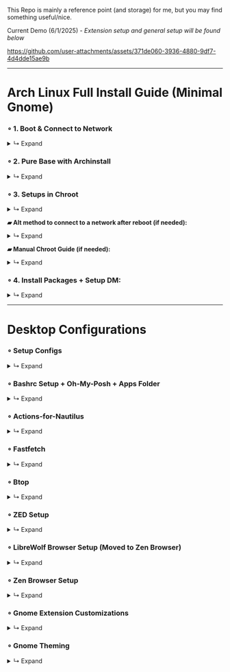 This Repo is mainly a reference point (and storage) for me, but you may find something useful/nice.

Current Demo (6/1/2025) - *Extension setup and general setup will be found below*

https://github.com/user-attachments/assets/371de060-3936-4880-9df7-4d4dde15ae9b

---

# Arch Linux Full Install Guide (Minimal Gnome)


### ∘ 1. Boot & Connect to Network
<details>
<summary>↳ Expand</summary>

- Enter: `iwctl`

  ⎯ `device list`

- Power on devices if not on:

  ⎯ `device DEVICE set-property powered on`

  ⎯ `adapter ADAPTER set-property powered on`

- If the device is still not powered on:

  ⎯ `rfkill unblock DEVICE`

- Get Networks and Connect:

  ⎯ `station NAME scan` (this will not output anything)

  ⎯ `station NAME get-networks`

  ⎯ `station NAME connect MyWiFiHere-2G`

  ⎯ Enter password & type: `exit`

- Test: `ping -c 4 google.com`

</details>

### ∘ 2. Pure Base with Archinstall
<details>
<summary>↳ Expand</summary>

- Enter: `archinstall`

  ⎯ Configure options. Main:

  ⎯ Disk Config (`Best Effort > Ext4 > Separate /home`),

  ⎯ Bootloader (`Systemd`),

  ⎯ Profile (`Xorg + Drivers`),

  ⎯ Audio (`Pipewire`),

  ⎯ Network Config (`Copy to Install` or `Network Manager`),

  ⎯ After installation is done, select `Yes` and CHROOT in.

</details>

### ∘ 3. Setups in Chroot
<details>
<summary>↳ Expand</summary>

- Enter: `pacman -S nano git`

- Configure/Setup Systemd (Archinstall may not fully do so) + Pre Plymouth Setup:

  ⎯ Check entries: `bootctl status`

  ⎯ `ls /boot/` (Check files)

  ⎯ `nano /boot/loader/loader.conf` (Update loader config)

    ```bash
    default  arch.conf
    timeout  30
    console-mode keep
    #editor  no
    ```

  ⎯ `ls /boot/loader/entries/` (Check files)

- Change Archinstall default entry name structure:

  ⎯ `mv /boot/loader/entries/*_linux.conf /boot/loader/entries/arch.conf`

  ⎯ `mv /boot/loader/entries/*_linux-fallback.conf /boot/loader/entries/arch-fallback.conf`

- Update `arch.conf` and `arch-fallback.conf`:

  ⎯ `nano /boot/loader/entries/arch.conf`

  ⎯ `nano /boot/loader/entries/arch-fallback.conf`

    ```plaintext
    -- arch.conf --
    title   Arch Linux
    linux   /vmlinuz-linux
    initrd  /initramfs-linux.img
    options root=UUID=xx-xx-xx-xx-xx zswap.enabled=0 rw rootfstype=ext4 quiet splash loglevel=3 systemd.show_status=auto rd.udev.log_level=3

    -- arch-fallback.conf --
    title   Arch Fallback
    linux   /vmlinuz-linux
    initrd  /initramfs-linux.img
    options root=UUID=xx-xx-xx-xx-xx zswap.enabled=0 rw rootfstype=ext4
    ```

  ⎯ **Options are for "silent boot"** ([Arch Wiki - Silent Boot](https://wiki.archlinux.org/title/Silent_boot))

- Modify `mkinitcpio.conf` (silent boot + plymouth opts):

  ⎯ `nano /etc/mkinitcpio.conf`

  ⎯ Replace `udev` with `systemd`, remove `fsck` & add `plymouth` in HOOKS:

    ```plaintext
    HOOKS=(base systemd autodetect microcode modconf kms keyboard keymap plymouth block filesystems)
    ```

- Install Plymouth & Theme ([Plymouth Theme](https://github.com/catppuccin/plymouth)):

  ⎯ `sudo pacman -S plymouth`

  ⎯ `cd /tmp`

  ⎯ `git clone https://github.com/K-Ivy/Arch-Linux-Gnome-DOTS.git`

  ⎯ `cp -r plymouth/catppuccin-frappe-twd /usr/share/plymouth/themes/catppuccin-frappe-twd`

  ⎯ `sudo plymouth-set-default-theme -R catppuccin-frappe-twd`

- Create the boot entry to finish:

  ⎯ **Note**: Replace `--part` with the partition containing the EFI (/boot marked)

  ⎯ `lsblk`

  ⎯ `efibootmgr --create --disk /dev/sda --part 1 --label "Arch Linux" --loader /EFI/systemd/systemd-bootx64.efi`

  **This video shows for GRUB:** [YouTube Video](https://www.youtube.com/watch?v=mWl4P6DOt9M)

- `sudo mkinitcpio -P`

- Check Entry: `bootctl status`

- Enable update service: `sudo systemctl enable systemd-boot-update.service`

- Reboot: `reboot`

</details>

**▰ Alt method to connect to a network after reboot (if needed):**
<details>
<summary>↳ Expand</summary>

- `nmcli device`

  ⎯ `nmcli device wifi`

- `nmcli dev wifi connect MyWiFiHere-2G password PASSWORD-HERE`

</details>

**▰ Manual Chroot Guide (if needed):**
<details>
<summary>↳ Expand</summary>

- Boot back into the live environment using the USB.

  ⎯ Once loaded, check partitions: `lsblk`

  ⎯ Mount Root (Main Filesystem): `mount /dev/sdaX /mnt`

  ⎯ Mount EFI (/boot Partition): `mount /dev/sdaX /mnt/boot`

  ⎯ Mount Home (if separated): `mount /dev/sdaX /mnt/home`

  ⎯ Chroot: `arch-chroot /mnt`

- Make sure to connect to a network using the methods.

- When done:

  ⎯ `exit`

  ⎯ `umount -R /mnt`

  ⎯ `reboot` (unplug USB when the screen blanks)

</details>

### ∘ 4. Install Packages + Setup DM:
<details>
<summary>↳ Expand</summary>

- **Add Chaotic-AUR**:

  ⎯ `sudo pacman-key --recv-key 3056513887B78AEB --keyserver keyserver.ubuntu.com`

  ⎯ `sudo pacman-key --lsign-key 3056513887B78AEB`

  ⎯ `sudo pacman -U 'https://cdn-mirror.chaotic.cx/chaotic-aur/chaotic-keyring.pkg.tar.zst'`

  ⎯ `sudo pacman -U 'https://cdn-mirror.chaotic.cx/chaotic-aur/chaotic-mirrorlist.pkg.tar.zst'`

  ⎯ `sudo nano /etc/pacman.conf` (Add the below to the bottom)

    ```plaintext
    -- pacman.conf --
    [chaotic-aur]
    Include = /etc/pacman.d/chaotic-mirrorlist
    ```

  ⎯ `sudo pacman -Syu yay`

- **Gnome + DM** ⎯ `sudo pacman -S gnome-shell gnome-control-center gnome-tweaks gnome-keyring polkit-gnome gnome-themes-extra gnome-disk-utility loupe sddm`

- **Functions** ⎯ `sudo pacman -S wget jq wmctrl wpa_supplicant smartmontools gstreamer gst-plugins-good gst-plugin-pipewire wireless_tools gtk-engine-murrine sassc xclip vte3 libhandy zenity libbacktrace streamlink ntfs-3g mtools exfatprogs dosfstools nautilus-image-converter nautilus-code-git oh-my-posh cpufetch fastfetch ffmpegthumbnailer`

- **Apps** ⎯ `sudo pacman -S kitty extension-manager zed deskflow mpv librewolf gcolor3 pamac localsend btop twitch-tui gimp`

- **+ Via Yay** ⎯ `yay -S yt-x gpufetch-nocuda-git actions-for-nautilus ddcutil-service`

- **Fonts** ⎯ `sudo pacman -S ttf-dejavu ttf-liberation noto-fonts noto-fonts-emoji ttf-roboto ttf-droid ttf-0xproto-nerd ttf-sourcecodepro-nerd`

- **SDDM SETUP:**

  ⎯ Theme: `https://github.com/Keyitdev/sddm-astronaut-theme`

  ⎯ Install: `sudo pacman -S sddm-astronaut-theme` (chaotic-aur)

  ⎯ Conf: `sudo nano /etc/sddm.conf`

    ```plaintext
    -- sddm.conf --
    [Theme]
    Current=sddm-astronaut-theme
    ```

  ⎯ Set theme: `sudo nano /usr/share/sddm/themes/sddm-astronaut-theme/metadata.desktop`

    ```plaintext
    -- metadata.desktop --
    ConfigFile=Themes/pixel_sakura.conf
    ```

  ⎯ Enable: `systemctl enable sddm`

- **Reboot. All setup!**

</details>

---

# Desktop Configurations
### ∘ Setup Configs
<details>
<summary>↳ Expand</summary>

- Open Nautilus, press `Ctrl + H` to show hidden files or toggle via settings.

  ⎯ Go to `/home/USER/Templates` and bookmark it.

  > Anything in this path gets added to the "New Document" content menu for fast file creation.

  ⎯ Go to `/home/USER/.config` and bookmark it.

- Copy contents of `home/Templates/` from GIT REPO to `~/USER/Templates`

- Copy contents of `.configs/` from GIT REPO to `~/USER/.config/`

</details>

### ∘ Bashrc Setup + Oh-My-Posh + Apps Folder
<details>
<summary>↳ Expand</summary>

- Get `.bashrc` from `home/` in the repo and update contents of the one in `/home/USER/` or replace:

  ⎯ **Ensure to update paths**:

    ```bash
    eval "$(oh-my-posh init bash --config /home/k/.config/ohmyposh/config.json)"
    export PATH="$PATH:/home/k/Documents/Apps"
    ...
    ```

- **Create Apps Directory**:

  ⎯ `/home/USER/Documents/Apps`

  ⎯ Copy contents from repo's `home/Documents/Apps/` into the created path or replace.

- **Reload Shell**:

  ⎯ `source ~/.bashrc`

</details>

### ∘ Actions-for-Nautilus
<details>
<summary>↳ Expand</summary>

- Create directory: `/home/USER/.local/share/actions-for-nautilus` (or run the app).

- Copy contents from repo's `home/.local/share/actions-for-nautilus` to the created path or replace.

- Restart Nautilus:

  ⎯ `nautilus -q` in terminal.

</details>

### ∘ Fastfetch
<details>
<summary>↳ Expand</summary>

- **Edit GPU Section**:

  ⎯ Open "config.jsonc" in .config folder and edit "gpu" section. Choose which to use and if
    text entry, edit it to be correct

</details>

### ∘ Btop
<details>
<summary>↳ Expand</summary>

- **Update Desktop File** if needed.

  ⎯ `sudo nano /usr/share/applications/btop.desktop`

    ```plaintext
    [Desktop Entry]
    Type=Application
    Version=1.0
    Name=Btop++
    Comment=Resource Monitor
    Icon=btop
    Exec=kitty -e btop
    Terminal=false
    Categories=System;Monitor;ConsoleOnly;
    Keywords=system;process;task
    ```

  ⎯ `update-desktop-database ~/.local/share/applications`

- **Usage**:

  ⎯ Press `1` for CPU USAGE, `2` for MEMORY USAGE, and `3` for NET USAGE.

</details>

### ∘ ZED Setup
<details>
<summary>↳ Expand</summary>

- **Theme**:

  ⎯ Combined and tweaked the below themes to match Graphite colors and apply small changes:

    - [Nord Theme](https://zed-themes.com/themes/nord?name=Nord)

    - [Everforest Dark Hard](https://zed-themes.com/themes/0TAk81yQG0MKIicN_jMRH?name=Everforest%20Dark%20Hard)

  ⎯ Select `Nordforest One` as the theme if it isn't already set.

![image](https://github.com/user-attachments/assets/761fb3a1-3e32-48a2-8566-6ea60415f366)

</details>

### ∘ LibreWolf Browser Setup (Moved to Zen Browser)
<details>
<summary>↳ Expand</summary>

- **Firefox Theme Link**: https://addons.mozilla.org/en-US/firefox/addon/graphite-nord/

- **Vertical Tabs:** (about:config)

  ⎯ `sidebar.revamp` = true

  ⎯ `sidebar.expandOnHover` = true

  ⎯ Open 'Sidebar settings' panel & check "Expand sidebar on hover

  ⎯ `browser.tabs.hoverPreview.enabled` = false (to remove hover card as it is glitchy)

  ⎯ `sidebar.animation.expand-on-hover.duration-ms` = 100

- **CSS Setup:**

  ⎯ Copy `chrome` folder from repo's `home/.librewolf/` to `/home/USER/.librewolf/PROFILE/`

  ⎯ Restart browser.

- **CSS Stuff:**

  ⎯ **Credits** that i remember:
     - https://github.com/rafamadriz/Firefox-Elegant-NordTheme
     - https://github.com/MrOtherGuy/firefox-csshacks
     - https://github.com/datguypiko/Firefox-Mod-Blur

  ⎯ MacOS Style Windows Controls + Hamburger also turned into orb:

[Screencast From 2025-05-13 14-06-25.webm](https://github.com/user-attachments/assets/b8eb15c3-e4b6-4616-9f1c-f8d91458089c)

  ⎯ Compact Grid-Style Extensions Menu:

[Screencast From 2025-05-13 14-08-03.webm](https://github.com/user-attachments/assets/7cbe6c08-3d8e-4faa-b051-db15fa34be6e)

  ⎯ Full Width Url Box Breakout:

[Screencast From 2025-05-13 14-14-31.webm](https://github.com/user-attachments/assets/b14a5cb3-d250-4ec3-a455-6e98769b80b9)

  ⎯ Toolbar does not lose opacity when window is inactive & you hover over

  ⎯ Brought down toolbar menus (not all) so they do not overlap the toolbar

  ⎯ Removed "Customize Sidebar" button + bring up tools

  ⎯ Autohide Toolbar + Button Hover Effects

  ⎯ Tabs brought up to match toolbar button height

- **Quick Preview:**

[Screencast From 2025-05-13 14-46-26.webm](https://github.com/user-attachments/assets/202d86b0-fa94-4d96-9892-c282c9b3142b)

- **Other Settings Setup**:

  ⎯ Preferences > Enable: `Allow userChrome.css customization`.

  ⎯ If `Enabled ResistFingerprinting` = `True`, adjust window size (about:config):

    - `privacy.window.maxInnerWidth` = `800`.

    - `privacy.window.maxInnerHeight` = `600`.

  ⎯ **Cookie Clear Exceptions**:

    - https://github.com

    - https://discord.com

    - https://mail.google.com

    - https://www.deviantart.com

    - https://twitch.tv

    - https://addons.mozilla.org

    - https://accounts.google.com

  ⎯ Extensions:

    - `Dark Reader`, `Stylus/Stylebot`, `Tab Session Manager`, `uBlock Origin`, `Auto Tab Discard`.

</details>

### ∘ Zen Browser Setup
<details>
<summary>↳ Expand</summary>

- **Firefox Theme Link**: https://addons.mozilla.org/en-US/firefox/addon/graphite-nord/

- **CSS Setup:**

  ⎯ Copy `chrome` folder from repo's `home/.zen/` to `/home/USER/.zen/PROFILE/`

  ⎯ Restart browser.

- **Settings Setup**:

  ⎯ About:config:

    - `network.prefetch-next` = `false`.

    - `browser.sessionstore.interval` = `1500000`

  ⎯ **Cookie Clear Exceptions**:

    - https://github.com

    - https://discord.com

    - https://mail.google.com

    - https://www.deviantart.com

    - https://twitch.tv

    - https://addons.mozilla.org

    - https://accounts.google.com

  ⎯ Extensions:

    - `Stylebot`, `Tab Session Manager`, `uBlock Origin`.

  ⎯ Zen Mods:

    - Sidebar Expand on Hover

  ⎯ Stylebot Theme will be in repo's `stylus-and-stylebot-themes/`

    - Previews of Completed/WIP Tweaks:

    - Discord - Tweaked https://github.com/Roboron3042/Cyberpunk-Neon & https://userstyles.world/api/style/4877.user.css

  [Screencast From 2025-06-02 01-23-56.webm](https://github.com/user-attachments/assets/b415c086-6777-49cc-be5c-bd20ca8be602)

</details>

### ∘ Gnome Extension Customizations
<details>
<summary>↳ Expand</summary>

- **Open Extension Manager and install:**

    - `DDTerm`, `User Themes`, `Display Adjustment`, `Rounded Window Corners Reborn`, `Custom Command Menu`, `V-Shell`, `App Icons Taskbar`, `App Menu is back`, `Burn my Windows`, `Screenshort-cut`, `Rocketbar`, `Space Bar`, `Transparent Window Moving`, `Truly Maximized Windows`, `Blur My Shell`.

    - **Of Note/Alts**: `Customized Workspaces`, `Fullscreen to New Workspace`, `Clipboard History`, `Dash to Panel`, `Date Menu Formatter`, `Forge`, `Mouse Tail`, `PaperWM`, `Start Overlay in Application View`, `Task Up UltraLite`

- **App Icons Taskbar**: Dash on panel + other adjustments

  ⎯ As it has opt to export settings, find in repo's `exported-extension-settings`.

- **DDTerm**: On-demand Terminal

  ⎯ **Window:**

    - Window Size: `100%`

    - Resizable: `False`

    - On All Workplaces: `False`

    - Show Tab Bar: `Never`

  ⎯ **Terminal:**

    - Font: `SauceCodePro Nerd Font Medium - 13`

    - Cursor Shape: `I-Beam`

    - Background: `#292E38`

    - Foreground: `#D8E5E5`

    - Background Opacity: `54%`

    - Show Scrollbar: `False`.

- **Custom Command Menu**: To put name on toolbar and have easy access to commands

    - Exported commands in repo's `home/commands.ini`.

    - Configuration > Custom Menu Title: Type `Icon` > `pan-down-symbolic`.

- **Rocketbar**: Right click in overview opens applications view

  ⎯ **General:**

    - Taskbar Enabled: `False`

    - Notification Counter: `False`


  ⎯ **Behavior:**

    - Everything off except Overview option

- **Rounded Window Corners Reborn**: Consistent Borders on everything

  ⎯ **Main:**

    - Skip LibAdwaita: `True`.

    - Skip LibHandy: `True`.

    - Border Width: `-2`.

    - Border Color: `#83B9B8`.

    - Corner Radius: `11`.

    - Smoothing: `0`.

  ⎯ **Window Shadow for Focused State:**

    - Horizontal Offset: `0`.

    - Vertical Offset: `5`.

    - Blur Radius: `12`.

    - Spread Radius: `2.0`.

    - Opacity: `62`.

  ⎯ **Window Shadow for Unfocused State:**

    - Set all options to `0`.

  ⎯ **Additional:**

    - Add rounded corners to Kitty Term on Wayland: `True` if needed.

    - Custom > Add > Window Class: `mpvk` > Bottom & Right Padding: `2` (to fix it's border)

- **Space Bar**: Workspaces buttons on panel

  ⎯ **Behavior:**

    - Indicator Style: `Workspace Bar` -> `Use Custom Label` & Unnamed Label: `Space ((Number))`

    - Position: `Left`.

    - Switch: `Over Indicator`.

    - Always Show Numbers: `False`.

    - Show Empty Workspaces: `True`.

    - Toggle Overview: `False`.

  ⎯ **Appearance:**

    - Padding & Margin: `0`.

    - Border Radius + Width & Vertical Padding: `0`.

    - Horizontal Padding: `13`.

    - Background & Border Colors: `#000000`.

    - Font Size: `10`.

    - Font Weight: `Semi-Bold`.

    - Active Text Color: `#9DBDB8`.

    - Inactive Text Color: `#7F9EA0`.

    - Empty Text Color: `#7F9EA0`.

- **Transparent Window Moving**: Visual

  ⎯ Opacity: `230`.

- **Blur My Shell**: Transparency for certain applications. Keep usage on short-term apps for performace

  ⎯ **Note**: Enable `Rounded Corners Reloaded` first and then this extension.

  ⎯ Remove default pipeline effects.

  ⎯ Disable blurs for `Panel`, `Overview`, and `Dash`.

  ⎯ **Applications:**

    - Sigma: `4`.

    - Brightness: `1.00`.

    - Opacity: `226`.

    - Opaque Focused Window: `False`.

    - Overview Blur: `False`.

    - Whitelist Applications: `Nautilus`.

- **Burn my Windows**: Window close and appear animation

  ⎯ Settings are within repo's `.config/`

- **V-Shell (Vertical Workspaces)**: Customize Gnome behavior and overview

  ⎯ **Modules**:

     - Disable `Layout`, `Swipe Tracker`, `Dash`, `Workspace Switcher Popup`.

  ⎯ **Layout**:

     - \Dash > Position: `Bottom`.

     - \Dash > Center Dash to Workspace: `True`.

     - \Dash > Icon Position: `Start`.

     - Workspace Thumbnails > Pos/Orientation: `Top | Horizontal`.

     - Workspace Thumbnails > Window Scale: `12`.

     - Workspace Thumbnails > App Scale: `14`.

     - Workspace Preview > Scale: `62`.

     - Workspace Preview > Spacing: `500`.

     - App Grid > Center Grid: `True`.

     - Search View > Center: `True`.

     - Search View > Always Show: `False`.

     - Search View > Results Width: `90`.

     - \Workspace Switch Popup > Horizontal Pos: `50`.

     - \Workspace Switch Popup > Vertical Pos: `5`.

     - Notifications/OSD > Banner: `Top Center`.

     - Notifications/OSD > Popup: `Top Center`.

     - Adjust `Secondary Monitor` settings if needed.

  ⎯ **Appearance:**

     - \Dash > Icon Size: `64`.

     - \Dash > Style: `Default`.

     - \Dash > Opacity: `60`.

     - \Dash > Radius: `30`.

     - \Dash > App Indicator: `Dot`.

     - Workspace Thumbnails > Labels: `Disabled`.

     - Workspace Thumbnails > Wallpaper in Thumbnail: `True`.

     - Window Preview > Icon Size: `Disable`.

     - Window Preview > Position / Visibility: `Below Window`.

     - Workspace Preview > Corner Radius: `42`.

     - Search > Icon Size: `96`.

     - Search > Results Rows: `3`.

     - Search > Highlighting: `Underline`.

     - Panel > Style: `Same As Desktop`.

     - Overview Background > Show Wallpaper: `Enable - Fast Blur Transition`.

     - Overview Background > Brightness (for all): `47`.

     - Overview Background > Blur (for both): `30`.

  ⎯ **Behavior**:

     - Overview > Escape Key Behavior: `Default`.

     - Overview > Click Empty Space to Close: `False`.

     - Overlay Key > Double-Press Action: `Disable`.

     - App Menu > All options: `On`, except `Create Window Thumbnail`.

     - Workspace Thumbnails > Close Button: `Single Click`.

     - Workspace Preview > Sort & Initial: `Default`.

     - Workspace Preview > Height Compensation: `15`.

     - Window Preview > All actions: `Activate Windows`.

     - Always Activate: `False`.

     - Animations > Speed: `108`.

     - Animations > App Grid: `Disable`.

     - Animations > Search View: `Disable`.

     - Animations > Workspace Preview: `Active Workspace Only`.

     - Workspace Switcher > Wraparound: `True`.

     - Workspace Switcher > Animation: `Static Background`.

     - Workspace Switcher > Popup Mode: `Current Monitor`.

     - Notifications > Attention Handler & Favorites: `Disable`.

  ⎯ **App Grid**:

     - Main App Grid > Icon Size: `96`.

     - Main App Grid > Columns & Rows: `3`.

     - Main App Grid > Allow Incomplete Pages: `True`.

     - App Folders > Icon Size: `96`.

     - App Folders > Columns & Rows: `3`.

     - App Folders > Center Open Folders: `True`.

</details>

### ∘ Gnome Theming
<details>
<summary>↳ Expand</summary>

- **Graphite GTK Theme**: Windows and Overall

  ⎯ Download ZIP: https://github.com/vinceliuice/Graphite-gtk-theme

  ⎯ Open terminal and CD into the extracted folder.

    - Now enter: `./install.sh --tweaks normal colorful nord -t teal -c dark -l`.

- **Gruvbox Plus Dark Icons**:

  ⎯ Download ZIP: https://github.com/SylEleuth/gruvbox-plus-icon-pack

  ⎯ Create an `icons` folder at: `/home/USER/.local/share/icons` & bookmark it.

    - Copy `Gruvbox-Plus-Dark` and Light variant into the folder.

  ⎯ Open Terminal & CD into extracted folder: `~/gruvbox-plus-icon-pack-master/scripts`.

    - `chmod +x folders-color-chooser`.

    - `./folders-color-chooser -c blue`.

- **Capitaine Cursor**:

  ⎯ Download ZIP: https://github.com/sainnhe/capitaine-cursors

  ⎯ Extract and copy "Gruvbox", "Nord", "Palenight" standard variants into `~/.local/share/icons`

    - **Additional Cursors**: [Catppuccin Cursors](https://github.com/catppuccin/cursors).

- **Apply**:

  ⎯ Open *Gnome Tweaks* and select.




- **Open** *`/home/USER/.themes/Graphite-teal-Dark-nord/gnome-shell/gnome-shell.css`* **to change some things:**

  ⎯ The updated gnome-shell css can be found in repo's `home/.themes/Graphite-teal-Dark-nord/gnome-shell/gnome-shell.css`.

    - **0. Add to the top:**

  ```css
   /* Top Bar push */
   #panel {
     margin-top: 3px;
   }

   /* Top Bar content push */
   #panel .panel-button {
     margin-right: 6px !important;
     margin-left: 5px !important;
   }

   /* Defaults */
   #panel Gjs_ui_panelMenu_PanelMenuButton.panel-button,
   #panel Gjs_ui_panelMenu_PanelMenuButton.panel-button:hover {
     color: #9dbdb8;
     border-radius: 13px !important;
   }

   /* Custom Command Menu extension */
   #panel Gjs_custom-command-list_storageb_github_com_extension_CommandMenu.panel-button,
   #panel Gjs_custom-command-list_storageb_github_com_extension_CommandMenu.panel-button:hover {
     color: #c89dbf;
   }
  ```

    - **1. Search "Top Bar"** in the editor and change background color to match wallpaper:

  ```css
   #panel {
     ...
     background-color: #272838;
     ...
   }
  ```

    - **2. Scroll down** and change button hpadding:

  ```css
   #panel .panel-button {
     -natural-hpadding: 8px;
     -minimum-hpadding: 8px;
     ...
   }
  ```

    - **3. Change the border radius** of the clock/date display:

  ```css
   #panel .panel-button.clock-display .clock {
     ...
     border-radius: 13px;
	 ...
   }
  ```

    - **4. Change the default hover color**

  ```css
   #panel .panel-button:hover {
     color: white -> #9dbdb8;
	 ...
   }
  ```

    - **5. "Show Apps" Fix**: If "Show Apps" Button is white & not matching "Gruvbox Plus" (Prev Setup). Use Finder & Search ".show-apps" & find the below & update.

  ```css
   #dash .dash-item-container .show-apps .overview-icon,
   #dash .dash-item-container .overview-tile .overview-icon,
   #dash .dash-item-container .grid-search-result .overview-icon {
     color: #ebdbb2;
   }
  ```

    - **6. "Show Apps" Icon Size Fix**: Change the "Show Apps" icon itself so it is larger to match

    - Go to repo's `assets/` folder:

    - Choose an adjusted Gruvbox Plus Icon.

    - Remove `(Option #)` from the name.

    - Copy to `/home/USER/.local/share/icons/Gruvbox-Plus-Dark/actions/symbolic`.

    - **Reload Shell**: press `Alt + F2`, & send `r`.

</details>
